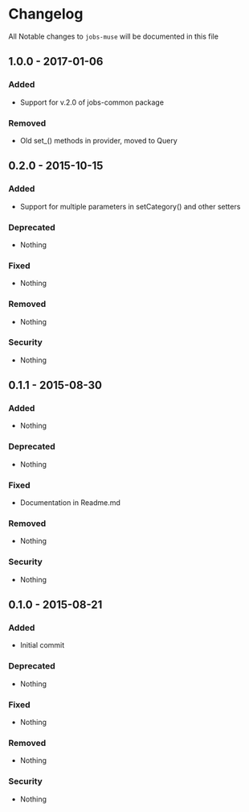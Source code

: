 # Changelog
All Notable changes to `jobs-muse` will be documented in this file

## 1.0.0 - 2017-01-06

### Added
- Support for v.2.0 of jobs-common package

### Removed
- Old set_() methods in provider, moved to Query

## 0.2.0 - 2015-10-15

### Added
- Support for multiple parameters in setCategory() and other setters

### Deprecated
- Nothing

### Fixed
- Nothing

### Removed
- Nothing

### Security
- Nothing

## 0.1.1 - 2015-08-30

### Added
- Nothing

### Deprecated
- Nothing

### Fixed
- Documentation in Readme.md

### Removed
- Nothing

### Security
- Nothing

## 0.1.0 - 2015-08-21

### Added
- Initial commit

### Deprecated
- Nothing

### Fixed
- Nothing

### Removed
- Nothing

### Security
- Nothing
